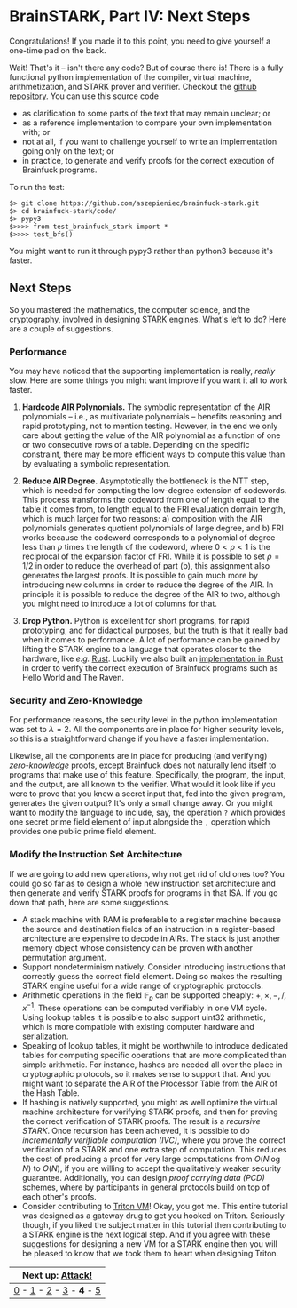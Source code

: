 # BrainSTARK, Part IV: Next Steps

Congratulations! If you made it to this point, you need to give yourself a one-time pad on the back.

Wait! That's it – isn't there any code? But of course there is! There is a fully functional python implementation of the compiler, virtual machine, arithmetization, and STARK prover and verifier. Checkout the [github repository](https://github.com/aszepieniec/brainfuck-stark). You can use this source code
 - as clarification to some parts of the text that may remain unclear; or
 - as a reference implementation to compare your own implementation with; or
 - not at all, if you want to challenge yourself to write an implementation going only on the text; or
 - in practice, to generate and verify proofs for the correct execution of Brainfuck programs.

To run the test:
 ```
 $> git clone https://github.com/aszepieniec/brainfuck-stark.git
 $> cd brainfuck-stark/code/
 $> pypy3
 $>>>> from test_brainfuck_stark import *
 $>>>> test_bfs()
```

You might want to run it through pypy3 rather than python3 because it's faster.

## Next Steps

So you mastered the mathematics, the computer science, and the cryptography, involved in designing STARK engines. What's left to do? Here are a couple of suggestions.

### Performance

You may have noticed that the supporting implementation is really, *really* slow. Here are some things you might want improve if you want it all to work faster.

 1. **Hardcode AIR Polynomials.** The symbolic representation of the AIR polynomials – i.e., as multivariate polynomials – benefits reasoning and rapid prototyping, not to mention testing. However, in the end we only care about getting the value of the AIR polynomial as a function of one or two consecutive rows of a table. Depending on the specific constraint, there may be more efficient ways to compute this value than by evaluating a symbolic representation.

 2. **Reduce AIR Degree.** Asymptotically the bottleneck is the NTT step, which is needed for computing the low-degree extension of codewords. This process transforms the codeword from one of length equal to the table it comes from, to length equal to the FRI evaluation domain length, which is much larger for two reasons: a) composition with the AIR polynomials generates quotient polynomials of large degree, and b) FRI works because the codeword corresponds to a polynomial of degree less than $\rho$ times the length of the codeword, where $0 < \rho < 1$ is the reciprocal of the expansion factor of FRI. While it is possible to set $\rho = 1/2$ in order to reduce the overhead of part (b), this assignment also generates the largest proofs. It is possible to gain much more by introducing new columns in order to reduce the degree of the AIR. In principle it is possible to reduce the degree of the AIR to two, although you might need to introduce a lot of columns for that.

 3. **Drop Python.** Python is excellent for short programs, for rapid prototyping, and for didactical purposes, but the truth is that it really bad when it comes to performance. A lot of performance can be gained by lifting the STARK engine to a language that operates closer to the hardware, like *e.g.* [Rust](https://www.rust-lang.org/). Luckily we also built an [implementation in Rust](https://github.com/Neptune-Crypto/twenty-first/tree/master/twenty-first/src/shared_math/stark/brainfuck) in order to verify the correct execution of Brainfuck programs such as Hello World and The Raven.

### Security and Zero-Knowledge

For performance reasons, the security level in the python implementation was set to $\lambda = 2$. All the components are in place for higher security levels, so this is a straightforward change if you have a faster implementation.

Likewise, all the components are in place for producing (and verifying) *zero-knowledge* proofs, except Brainfuck does not naturally lend itself to programs that make use of this feature. Specifically, the program, the input, and the output, are all known to the verifier. What would it look like if you were to prove that you knew a secret input that, fed into the given program, generates the given output? It's only a small change away. Or you might want to modify the language to include, say, the operation `?` which provides one secret prime field element of input alongside the `,` operation which provides one public prime field element.

### Modify the Instruction Set Architecture

If we are going to add new operations, why not get rid of old ones too? You could go so far as to design a whole new instruction set architecture and then generate and verify STARK proofs for programs in that ISA. If you go down that path, here are some suggestions.
 - A stack machine with RAM is preferable to a register machine because the source and destination fields of an instruction in a register-based architecture are expensive to decode in AIRs. The stack is just another memory object whose consistency can be proven with another permutation argument.
 - Support nondeterminism natively. Consider introducing instructions that correctly guess the correct field element. Doing so makes the resulting STARK engine useful for a wide range of cryptographic protocols.
 - Arithmetic operations in the field $\mathbb{F}_p$ can be supported cheaply: $+, \times, -, /, x^{-1}$. These operations can be computed verifiably in one VM cycle. Using lookup tables it is possible to also support uint32 arithmetic, which is more compatible with existing computer hardware and serialization.
 - Speaking of lookup tables, it might be worthwhile to introduce dedicated tables for computing specific operations that are more complicated than simple arithmetic. For instance, hashes are needed all over the place in cryptographic protocols, so it makes sense to support that. And you might want to separate the AIR of the Processor Table from the AIR of the Hash Table.
 - If hashing is natively supported, you might as well optimize the virtual machine architecture for verifying STARK proofs, and then for proving the correct verification of STARK proofs. The result is a *recursive STARK*. Once recursion has been achieved, it is possible to do *incrementally verifiable computation (IVC)*, where you prove the correct verification of a STARK and one extra step of computation. This reduces the cost of producing a proof for very large computations from $O(N \log N)$ to $O(N)$, if you are willing to accept the qualitatively weaker security guarantee. Additionally, you can design *proof carrying data (PCD)* schemes, where by participants in general protocols build on top of each other's proofs.
 - Consider contributing to [Triton VM](https://github.com/TritonVM/triton-vm)! Okay, you got me. This entire tutorial was designed as a gateway drug to get you hooked on Triton. Seriously though, if you liked the subject matter in this tutorial then contributing to a STARK engine is the next logical step. And if you agree with these suggestions for designing a new VM for a STARK engine then you will be pleased to know that we took them to heart when designing Triton.

| Next up: [Attack!](attack) |
|-|
| [0](index) - [1](engine) - [2](brainfuck) - [3](arithmetization) - **4** - [5](attack) |
